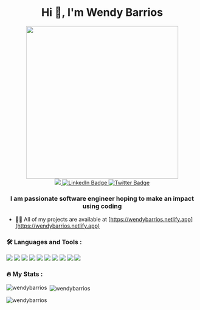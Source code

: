 <h1 align="center">Hi 👋, I'm Wendy Barrios</h1>

<div id="header" align="center">
  <img src="https://data.whicdn.com/images/298319390/original.gif" width="400"/>
  
  <div id="badges">
    <a href="https://wendybarrios.netlify.app">
    <img src="https://img.shields.io/badge/website-000000?style=for-the-badge&logo=About.me&logoColor=white"/>
  </a>
  <a href="www.linkedin.com/in/wendy-barrios1">
    <img src="https://img.shields.io/badge/LinkedIn-blue?style=for-the-badge&logo=linkedin&logoColor=white" alt="LinkedIn Badge"/>
  </a>
<!--   <a href="your-youtube-URL">
    <img src="https://img.shields.io/badge/YouTube-red?style=for-the-badge&logo=youtube&logoColor=white" alt="Youtube Badge"/>
  </a> -->
  <a href="https://twitter.com/wendy_barrios_">
    <img src="https://img.shields.io/badge/Twitter-blue?style=for-the-badge&logo=twitter&logoColor=white" alt="Twitter Badge"/>
  </a>
</div>
</div>


<h3 align="center">I am passionate software engineer hoping to make an impact using coding</h3>

- 👨‍💻 All of my projects are available at [https://wendybarrios.netlify.app](https://wendybarrios.netlify.app)

<!-- <h3 align="left">Connect with me:</h3>
<p align="left">
<a href="https://linkedin.com/in/wendy-barrios1" target="blank"><img align="center" src="https://raw.githubusercontent.com/rahuldkjain/github-profile-readme-generator/master/src/images/icons/Social/linked-in-alt.svg" alt="wendy-barrios1" height="30" width="40" /></a>
</p> -->

### :hammer_and_wrench: Languages and Tools : 
<p align="left">
  <img src="https://img.shields.io/badge/HTML5-E34F26?style=for-the-badge&logo=html5&logoColor=white" />
  <img src="https://img.shields.io/badge/CSS3-1572B6?style=for-the-badge&logo=css3&logoColor=white" />
  <img src="https://img.shields.io/badge/Sass-CC6699?style=for-the-badge&logo=sass&logoColor=white" />
  <img src="https://img.shields.io/badge/JavaScript-323330?style=for-the-badge&logo=javascript&logoColor=F7DF1E" />
  <img src="https://img.shields.io/badge/React-20232A?style=for-the-badge&logo=react&logoColor=61DAFB" />
  <img src="https://img.shields.io/badge/Wordpress-21759B?style=for-the-badge&logo=wordpress&logoColor=white" />
  <img src="https://img.shields.io/badge/MongoDB-4EA94B?style=for-the-badge&logo=mongodb&logoColor=white" />
  <img src="https://img.shields.io/badge/Express.js-000000?style=for-the-badge&logo=express&logoColor=white" />
  <img src="https://img.shields.io/badge/GIT-E44C30?style=for-the-badge&logo=git&logoColor=white" />
  <img src="https://img.shields.io/badge/R-276DC3?style=for-the-badge&logo=r&logoColor=white" />
</p>

### :fire: My Stats :

<p><img align="left" src="https://github-readme-stats.vercel.app/api/top-langs?username=wendybarrios&show_icons=true&locale=en&layout=compact" alt="wendybarrios" /></p>

<p>&nbsp;<img align="center" src="https://github-readme-stats.vercel.app/api?username=wendybarrios&show_icons=true&locale=en" alt="wendybarrios" /></p>

<p><img align="center" src="https://github-readme-streak-stats.herokuapp.com/?user=wendybarrios&" alt="wendybarrios" /></p>
